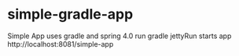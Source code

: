 simple-gradle-app
=================

Simple App uses gradle and spring 4.0
run gradle jettyRun
starts app http://localhost:8081/simple-app
